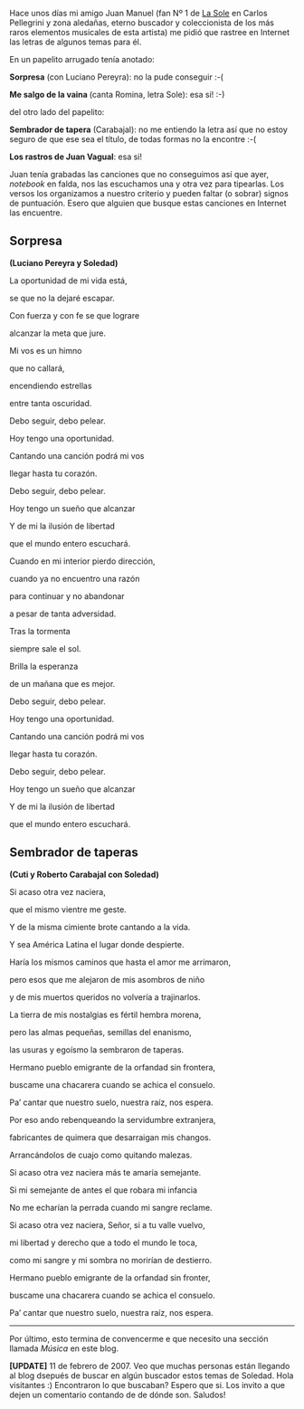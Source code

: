 <html><body><p>Hace unos días mi amigo Juan Manuel (fan Nº 1 de <a href="http://es.wikipedia.org/wiki/Soledad_Pastorutti">La Sole</a> en Carlos Pellegrini y zona aledañas, eterno buscador y coleccionista de los más raros elementos musicales de esta artista) me pidió que rastree en Internet las letras de algunos temas para él.



En un papelito arrugado tenía anotado:



<strong>Sorpresa</strong> (con Luciano Pereyra): no la pude conseguir :-(

<strong>Me salgo de la vaina </strong>(canta Romina, letra Sole): esa si! :-)



del otro lado del papelito:



<strong>Sembrador de tapera</strong> (Carabajal): no me entiendo la letra así que no estoy seguro de que ese sea el título, de todas formas no la encontre :-(



<strong>Los rastros de Juan Vagual</strong>: esa si!



Juan tenía grabadas las canciones que no conseguimos así que ayer, <em>notebook </em>en falda, nos las escuchamos una y otra vez para tipearlas. Los versos los organizamos a nuestro criterio y pueden faltar (o sobrar) signos de puntuación. Esero que alguien que busque estas canciones en Internet las encuentre.

<!--more-->

</p><h2>Sorpresa</h2>

<strong>(Luciano Pereyra y Soledad)</strong>



La oportunidad de mi vida está, 

se que no la dejaré escapar.

Con fuerza y con fe se que lograre 

alcanzar la meta que jure.



Mi vos es un himno

que no callará, 

encendiendo estrellas  

entre tanta oscuridad.



Debo seguir, debo pelear. 

Hoy tengo una oportunidad.

Cantando una canción podrá mi vos

llegar hasta tu corazón.



Debo seguir, debo pelear. 

Hoy tengo un sueño que alcanzar 

Y de mi la ilusión de libertad

que el mundo entero escuchará.



Cuando en mi interior pierdo dirección, 

cuando ya no encuentro una razón

para continuar y no abandonar 

a pesar de tanta adversidad.



Tras la tormenta

siempre sale el sol. 

Brilla la esperanza 

de un mañana que es mejor.



Debo seguir, debo pelear. 

Hoy tengo una oportunidad.

Cantando una canción podrá mi vos

llegar hasta tu corazón.



Debo seguir, debo pelear. 

Hoy tengo un sueño que alcanzar 

Y de mi la ilusión de libertad

que el mundo entero escuchará.



<h2>Sembrador de taperas</h2>

<strong>(Cuti y Roberto Carabajal con Soledad)</strong>



Si acaso otra vez naciera,

que el mismo vientre me geste.

Y de la misma cimiente brote cantando a la vida.

Y sea América Latina el lugar donde despierte.



Haría los mismos caminos que hasta el amor me arrimaron,

pero esos que me alejaron de mis asombros de niño

y de mis muertos queridos no volvería a trajinarlos.



La tierra de mis nostalgias es fértil hembra morena,

pero las almas pequeñas, semillas del enanismo,

las usuras y egoísmo la sembraron de taperas.



Hermano pueblo emigrante de la orfandad sin frontera,

buscame una chacarera cuando se achica el consuelo. 

Pa’ cantar que nuestro suelo, nuestra raíz, nos espera.



Por eso ando rebenqueando la servidumbre extranjera,

fabricantes de quimera que desarraigan mis changos.

Arrancándolos de cuajo como quitando malezas.



Si acaso otra vez naciera más te amaría semejante.

Si mi semejante de antes el que robara mi infancia

No me echarían la perrada cuando mi sangre reclame. 



Si acaso otra vez naciera, Señor, si a tu valle vuelvo, 

mi libertad y derecho que a todo el mundo le toca,

como mi sangre y mi sombra no morirían de destierro.



Hermano pueblo emigrante de la orfandad sin fronter,

buscame una chacarera cuando se achica el consuelo. 

Pa’ cantar que nuestro suelo, nuestra raíz, nos espera.



<hr>

Por último, esto termina de convencerme e que necesito una sección llamada <em>Música </em>en este blog.



<strong>[UPDATE]</strong> 11 de febrero de 2007. Veo que muchas personas están llegando al blog dsepués de buscar en algún buscador estos temas de Soledad. Hola visitantes :) Encontraron lo que buscaban? Espero que si. Los invito a que dejen un comentario contando de de dónde son. Saludos!</body></html>